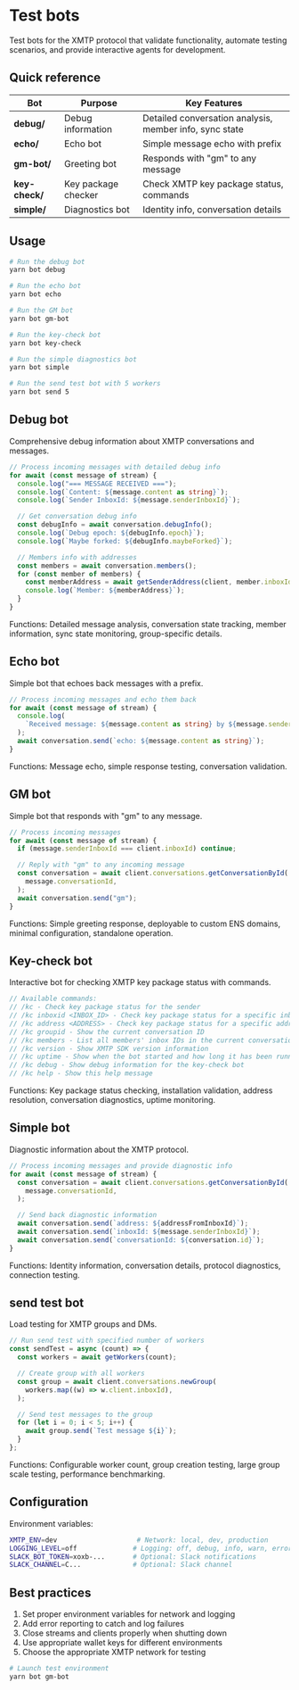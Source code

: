 # Test bots

Test bots for the XMTP protocol that validate functionality, automate testing scenarios, and provide interactive agents for development.

## Quick reference

| Bot            | Purpose             | Key Features                                            |
| -------------- | ------------------- | ------------------------------------------------------- |
| **debug/**     | Debug information   | Detailed conversation analysis, member info, sync state |
| **echo/**      | Echo bot            | Simple message echo with prefix                         |
| **gm-bot/**    | Greeting bot        | Responds with "gm" to any message                       |
| **key-check/** | Key package checker | Check XMTP key package status, commands                 |
| **simple/**    | Diagnostics bot     | Identity info, conversation details                     |

## Usage

```bash
# Run the debug bot
yarn bot debug

# Run the echo bot
yarn bot echo

# Run the GM bot
yarn bot gm-bot

# Run the key-check bot
yarn bot key-check

# Run the simple diagnostics bot
yarn bot simple

# Run the send test bot with 5 workers
yarn bot send 5
```

## Debug bot

Comprehensive debug information about XMTP conversations and messages.

```typescript
// Process incoming messages with detailed debug info
for await (const message of stream) {
  console.log("=== MESSAGE RECEIVED ===");
  console.log(`Content: ${message.content as string}`);
  console.log(`Sender InboxId: ${message.senderInboxId}`);

  // Get conversation debug info
  const debugInfo = await conversation.debugInfo();
  console.log(`Debug epoch: ${debugInfo.epoch}`);
  console.log(`Maybe forked: ${debugInfo.maybeForked}`);

  // Members info with addresses
  const members = await conversation.members();
  for (const member of members) {
    const memberAddress = await getSenderAddress(client, member.inboxId);
    console.log(`Member: ${memberAddress}`);
  }
}
```

Functions: Detailed message analysis, conversation state tracking, member information, sync state monitoring, group-specific details.

## Echo bot

Simple bot that echoes back messages with a prefix.

```typescript
// Process incoming messages and echo them back
for await (const message of stream) {
  console.log(
    `Received message: ${message.content as string} by ${message.senderInboxId}`,
  );
  await conversation.send(`echo: ${message.content as string}`);
}
```

Functions: Message echo, simple response testing, conversation validation.

## GM bot

Simple bot that responds with "gm" to any message.

```typescript
// Process incoming messages
for await (const message of stream) {
  if (message.senderInboxId === client.inboxId) continue;

  // Reply with "gm" to any incoming message
  const conversation = await client.conversations.getConversationById(
    message.conversationId,
  );
  await conversation.send("gm");
}
```

Functions: Simple greeting response, deployable to custom ENS domains, minimal configuration, standalone operation.

## Key-check bot

Interactive bot for checking XMTP key package status with commands.

```typescript
// Available commands:
// /kc - Check key package status for the sender
// /kc inboxid <INBOX_ID> - Check key package status for a specific inbox ID
// /kc address <ADDRESS> - Check key package status for a specific address
// /kc groupid - Show the current conversation ID
// /kc members - List all members' inbox IDs in the current conversation
// /kc version - Show XMTP SDK version information
// /kc uptime - Show when the bot started and how long it has been running
// /kc debug - Show debug information for the key-check bot
// /kc help - Show this help message
```

Functions: Key package status checking, installation validation, address resolution, conversation diagnostics, uptime monitoring.

## Simple bot

Diagnostic information about the XMTP protocol.

```typescript
// Process incoming messages and provide diagnostic info
for await (const message of stream) {
  const conversation = await client.conversations.getConversationById(
    message.conversationId,
  );

  // Send back diagnostic information
  await conversation.send(`address: ${addressFromInboxId}`);
  await conversation.send(`inboxId: ${message.senderInboxId}`);
  await conversation.send(`conversationId: ${conversation.id}`);
}
```

Functions: Identity information, conversation details, protocol diagnostics, connection testing.

## send test bot

Load testing for XMTP groups and DMs.

```typescript
// Run send test with specified number of workers
const sendTest = async (count) => {
  const workers = await getWorkers(count);

  // Create group with all workers
  const group = await client.conversations.newGroup(
    workers.map((w) => w.client.inboxId),
  );

  // Send test messages to the group
  for (let i = 0; i < 5; i++) {
    await group.send(`Test message ${i}`);
  }
};
```

Functions: Configurable worker count, group creation testing, large group scale testing, performance benchmarking.

## Configuration

Environment variables:

```bash
XMTP_ENV=dev                    # Network: local, dev, production
LOGGING_LEVEL=off              # Logging: off, debug, info, warn, error
SLACK_BOT_TOKEN=xoxb-...       # Optional: Slack notifications
SLACK_CHANNEL=C...             # Optional: Slack channel
```

## Best practices

1. Set proper environment variables for network and logging
2. Add error reporting to catch and log failures
3. Close streams and clients properly when shutting down
4. Use appropriate wallet keys for different environments
5. Choose the appropriate XMTP network for testing

```bash
# Launch test environment
yarn bot gm-bot
```
